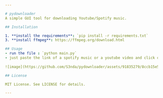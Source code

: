 ```yaml
---

# pydownloader
A simple GUI tool for downloading Youtube/Spotify music.

## Installation

1. **install the requirements**: `pip install -r requirements.txt`
3. **install ffmpeg**: https://ffmpeg.org/download.html

## Usage
- run the file : `python main.py`
- just paste the link of a spotify music or a youtube video and click download !
  
![image](https://github.com/S3nda/pydownloader/assets/91835279/8ccb15e5-3abc-4ebf-86df-ae5c211572df)

## License

MIT License. See LICENSE for details.

---
```

